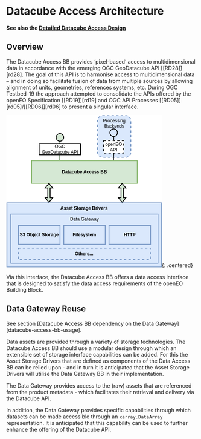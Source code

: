 # Datacube Access Architecture

**See also the [Detailed Datacube Access Design](/projects/datacube-access)**

## Overview

The Datacube Access BB provides ‘pixel-based’ access to multidimensional data in accordance with the emerging OGC GeoDatacube API [[RD28]][rd28]. The goal of this API is to harmonise access to multidimensional data – and in doing so facilitate fusion of data from multiple sources by allowing alignment of units, geometries, references systems, etc. During OGC Testbed-19 the approach attempted to consolidate the APIs offered by the openEO Specification [[RD19]][rd19] and OGC API Processes [[RD05]][rd05]/[[RD06]][rd06] to present a singular interface.

![Datacube Access](diagrams/datacube-access.drawio.png){: .centered}

Via this interface, the Datacube Access BB offers a data access interface that is designed to satisfy the data access requirements of the openEO Building Block.

## Data Gateway Reuse

See section [Datacube Access BB dependency on the Data Gateway][datacube-access-bb-usage].

Data assets are provided through a variety of storage technologies. The Datacube Access BB should use a modular design through which an extensible set of storage interface capabilities can be added. For this the Asset Storage Drivers that are defined as components of the Data Access BB can be relied upon - and in turn it is anticipated that the Asset Storage Drivers will utilise the Data Gateway BB in their implementation.

The Data Gateway provides access to the (raw) assets that are referenced from the product metadata - which facilitates their retrieval and delivery via the Datacube API.

In addition, the Data Gateway provides specific capabilities through which datasets can be made accessible through an `xarray.DataArray` representation. It is anticipated that this capability can be used to further enhance the offering of the Datacube API.
